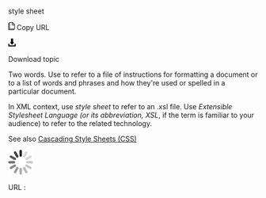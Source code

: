 # 

style sheet

![Copy URL](media/style-sheet/Copy.png)
Copy URL

![Download](media/style-sheet/Download.png)

Download topic

Two
words. Use to refer to a file of instructions for formatting
a document or to a list of words and phrases and how they're
used or spelled in a particular document.

In XML context, use *style sheet* to refer to an .xsl file. Use *Extensible Stylesheet Language (*or its abbreviation*,* *XSL*, if the term is familiar to your audience) to refer to the related technology.

See also [](https://worldready.cloudapp.net/Styleguide/Read?id=2700&topicid=33514)[](https://worldready.cloudapp.net/Styleguide/Read?id=2700&topicid=33514)[Cascading Style Sheets (CSS)](https://worldready.cloudapp.net/Styleguide/Read?id=2700&topicid=33514)

![In progress](media/style-sheet/activity-large.gif)

URL :
